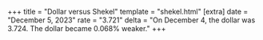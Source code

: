 +++
title = "Dollar versus Shekel"
template = "shekel.html"
[extra]
date = "December  5, 2023"
rate = "3.721"
delta = "On December  4, the dollar was 3.724. The dollar became 0.068% weaker."
+++
